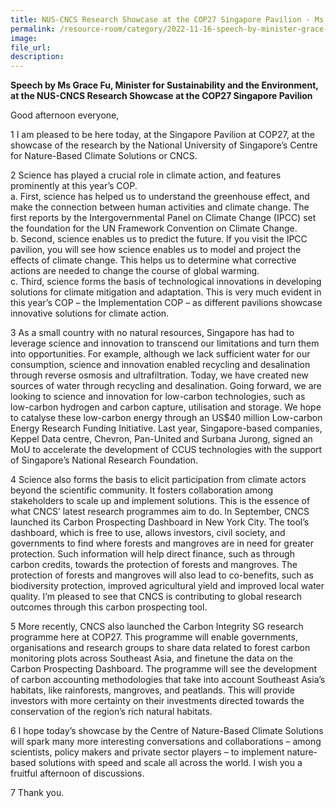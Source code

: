 ```yaml
---  
title: NUS-CNCS Research Showcase at the COP27 Singapore Pavilion - Ms Grace Fu
permalink: /resource-room/category/2022-11-16-speech-by-minister-grace-fu-nus-cncs-research-showcase
image:  
file_url:  
description:  
---  
```


**Speech by Ms Grace Fu, Minister for Sustainability and the Environment, at the NUS-CNCS Research Showcase at the COP27 Singapore Pavilion**

Good afternoon everyone,

1 I am pleased to be here today, at the Singapore Pavilion at COP27, at the showcase of the research by the National University of Singapore’s Centre for Nature-Based Climate Solutions or CNCS.

2 Science has played a crucial role in climate action, and features prominently at this year’s COP.  
a. First, science has helped us to understand the greenhouse effect, and make the connection between human activities and climate change. The first reports by the Intergovernmental Panel on Climate Change (IPCC) set the foundation for the UN Framework Convention on Climate Change.  
b.	Second, science enables us to predict the future. If you visit the IPCC pavilion, you will see how science enables us to model and project the effects of climate change. This helps us to determine what corrective actions are needed to change the course of global warming.   
c.	Third, science forms the basis of technological innovations in developing solutions for climate mitigation and adaptation. This is very much evident in this year’s COP – the Implementation COP – as different pavilions showcase innovative solutions for climate action.

3 As a small country with no natural resources, Singapore has had to leverage science and innovation to transcend our limitations and turn them into opportunities. For example, although we lack sufficient water for our consumption, science and innovation enabled recycling and desalination through reverse osmosis and ultrafiltration. Today, we have created new sources of water through recycling and desalination. Going forward, we are looking to science and innovation for low-carbon technologies, such as low-carbon hydrogen and carbon capture, utilisation and storage. We hope to catalyse these low-carbon energy through an US$40 million Low-carbon Energy Research Funding Initiative. Last year, Singapore-based companies, Keppel Data centre, Chevron, Pan-United and Surbana Jurong, signed an MoU to accelerate the development of CCUS technologies with the support of Singapore’s National Research Foundation.

4 Science also forms the basis to elicit participation from climate actors beyond the scientific community. It fosters collaboration among stakeholders to scale up and implement solutions. This is the essence of what CNCS’ latest research programmes aim to do. In September, CNCS launched its Carbon Prospecting Dashboard in New York City. The tool’s dashboard, which is free to use, allows investors, civil society, and governments to find where forests and mangroves are in need for greater protection. Such information will help direct finance, such as through carbon credits, towards the protection of forests and mangroves. The protection of forests and mangroves will also lead to co-benefits, such as biodiversity protection, improved agricultural yield and improved local water quality. I’m pleased to see that CNCS is contributing to global research outcomes through this carbon prospecting tool.

5 More recently, CNCS also launched the Carbon Integrity SG research programme here at COP27. This programme will enable governments, organisations and research groups to share data related to forest carbon monitoring plots across Southeast Asia, and finetune the data on the Carbon Prospecting Dashboard. The programme will see the development of carbon accounting methodologies that take into account Southeast Asia’s habitats, like rainforests, mangroves, and peatlands. This will provide investors with more certainty on their investments directed towards the conservation of the region’s rich natural habitats.  

6 I hope today’s showcase by the Centre of Nature-Based Climate Solutions will spark many more interesting conversations and collaborations – among scientists, policy makers and private sector players – to implement nature-based solutions with speed and scale all across the world. I wish you a fruitful afternoon of discussions. 

7 Thank you.

